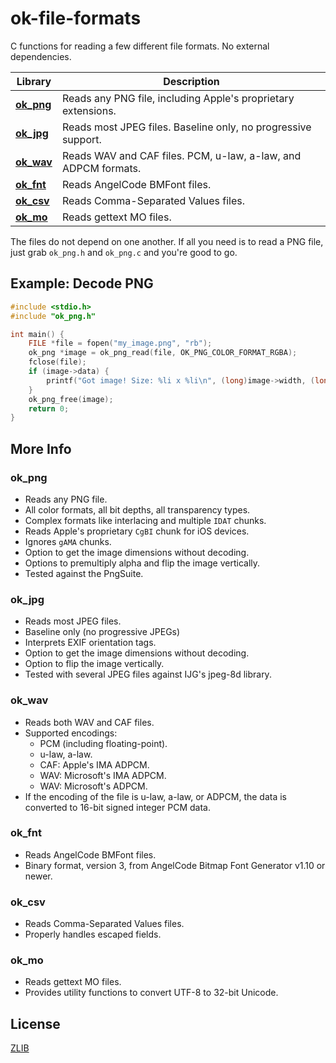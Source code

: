 # ok-file-formats

C functions for reading a few different file formats. No external dependencies.

| Library                | Description
|------------------------|----------------------------------------------------------------
| **[ok_png](ok_png.h)** | Reads any PNG file, including Apple's proprietary extensions.
| **[ok_jpg](ok_jpg.h)** | Reads most JPEG files. Baseline only, no progressive support.
| **[ok_wav](ok_wav.h)** | Reads WAV and CAF files. PCM, u-law, a-law, and ADPCM formats.
| **[ok_fnt](ok_fnt.h)** | Reads AngelCode BMFont files.
| **[ok_csv](ok_csv.h)** | Reads Comma-Separated Values files.
| **[ok_mo](ok_mo.h)**   | Reads gettext MO files.

The files do not depend on one another. If all you need is to read a PNG file, just
grab `ok_png.h` and `ok_png.c` and you're good to go.

## Example: Decode PNG

```C
#include <stdio.h>
#include "ok_png.h"

int main() {
    FILE *file = fopen("my_image.png", "rb");
    ok_png *image = ok_png_read(file, OK_PNG_COLOR_FORMAT_RGBA);
    fclose(file);
    if (image->data) {
        printf("Got image! Size: %li x %li\n", (long)image->width, (long)image->height);
    }
    ok_png_free(image);
    return 0;
}
```

## More Info
### ok_png
* Reads any PNG file.
* All color formats, all bit depths, all transparency types.
* Complex formats like interlacing and multiple `IDAT` chunks.
* Reads Apple's proprietary `CgBI` chunk for iOS devices.
* Ignores `gAMA` chunks.
* Option to get the image dimensions without decoding.
* Options to premultiply alpha and flip the image vertically.
* Tested against the PngSuite.

### ok_jpg
* Reads most JPEG files.
* Baseline only (no progressive JPEGs)
* Interprets EXIF orientation tags.
* Option to get the image dimensions without decoding.
* Option to flip the image vertically.
* Tested with several JPEG files against IJG's jpeg-8d library.

### ok_wav
* Reads both WAV and CAF files.
* Supported encodings:
  * PCM (including floating-point).
  * u-law, a-law.
  * CAF: Apple's IMA ADPCM.
  * WAV: Microsoft's IMA ADPCM.
  * WAV: Microsoft's ADPCM.
* If the encoding of the file is u-law, a-law, or ADPCM, the data is converted to 16-bit signed integer PCM data.

### ok_fnt
* Reads AngelCode BMFont files.
* Binary format, version 3, from AngelCode Bitmap Font Generator v1.10 or newer.

### ok_csv
* Reads Comma-Separated Values files.
* Properly handles escaped fields.

### ok_mo
* Reads gettext MO files.
* Provides utility functions to convert UTF-8 to 32-bit Unicode.


## License
[ZLIB](http://en.wikipedia.org/wiki/Zlib_License)
